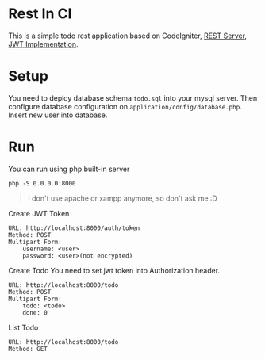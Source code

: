 # Rest In CI
This is a simple todo rest application based on CodeIgniter, [REST Server](https://github.com/chriskacerguis/codeigniter-restserver), [JWT Implementation](https://github.com/firebase/php-jwt).

# Setup
You need to deploy database schema `todo.sql` into your mysql server. Then configure database configuration on `application/config/database.php`. Insert new user into database.

# Run
You can run using php built-in server
```
php -S 0.0.0.0:8000
```

> I don't use apache or xampp anymore, so don't ask me :D

Create JWT Token

```
URL: http://localhost:8000/auth/token
Method: POST
Multipart Form:
    username: <user>
    password: <user>(not encrypted)
```

Create Todo
You need to set jwt token into Authorization header.
```
URL: http://localhost:8000/todo
Method: POST
Multipart Form:
    todo: <todo>
    done: 0
```

List Todo
```
URL: http://localhost:8000/todo
Method: GET
```

